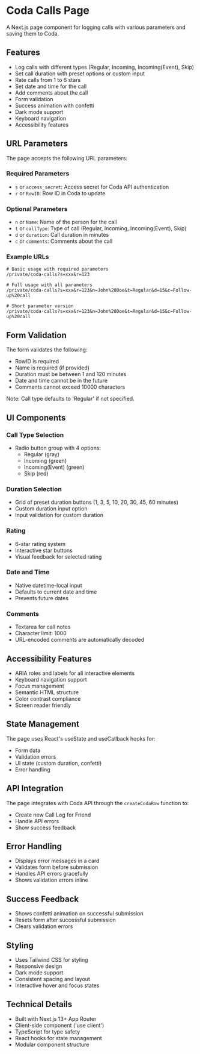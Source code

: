 # Coda Calls Page

A Next.js page component for logging calls with various parameters and saving them to Coda.

## Features

- Log calls with different types (Regular, Incoming, Incoming(Event), Skip)
- Set call duration with preset options or custom input
- Rate calls from 1 to 6 stars
- Set date and time for the call
- Add comments about the call
- Form validation
- Success animation with confetti
- Dark mode support
- Keyboard navigation
- Accessibility features

## URL Parameters

The page accepts the following URL parameters:

### Required Parameters

- `s` or `access_secret`: Access secret for Coda API authentication
- `r` or `RowID`: Row ID in Coda to update

### Optional Parameters

- `n` or `Name`: Name of the person for the call
- `t` or `callType`: Type of call (Regular, Incoming, Incoming(Event), Skip)
- `d` or `duration`: Call duration in minutes
- `c` or `comments`: Comments about the call

### Example URLs

```pseudo
# Basic usage with required parameters
/private/coda-calls?s=xxx&r=123

# Full usage with all parameters
/private/coda-calls?s=xxx&r=123&n=John%20Doe&t=Regular&d=15&c=Follow-up%20call

# Short parameter version
/private/coda-calls?s=xxx&r=123&n=John%20Doe&t=Regular&d=15&c=Follow-up%20call
```

## Form Validation

The form validates the following:

- RowID is required
- Name is required (if provided)
- Duration must be between 1 and 120 minutes
- Date and time cannot be in the future
- Comments cannot exceed 10000 characters

Note: Call type defaults to 'Regular' if not specified.

## UI Components

### Call Type Selection

- Radio button group with 4 options:
  - Regular (gray)
  - Incoming (green)
  - Incoming(Event) (green)
  - Skip (red)

### Duration Selection

- Grid of preset duration buttons (1, 3, 5, 10, 20, 30, 45, 60 minutes)
- Custom duration input option
- Input validation for custom duration

### Rating

- 6-star rating system
- Interactive star buttons
- Visual feedback for selected rating

### Date and Time

- Native datetime-local input
- Defaults to current date and time
- Prevents future dates

### Comments

- Textarea for call notes
- Character limit: 1000
- URL-encoded comments are automatically decoded

## Accessibility Features

- ARIA roles and labels for all interactive elements
- Keyboard navigation support
- Focus management
- Semantic HTML structure
- Color contrast compliance
- Screen reader friendly

## State Management

The page uses React's useState and useCallback hooks for:

- Form data
- Validation errors
- UI state (custom duration, confetti)
- Error handling

## API Integration

The page integrates with Coda API through the `createCodaRow` function to:

- Create new Call Log for Friend
- Handle API errors
- Show success feedback

## Error Handling

- Displays error messages in a card
- Validates form before submission
- Handles API errors gracefully
- Shows validation errors inline

## Success Feedback

- Shows confetti animation on successful submission
- Resets form after successful submission
- Clears validation errors

## Styling

- Uses Tailwind CSS for styling
- Responsive design
- Dark mode support
- Consistent spacing and layout
- Interactive hover and focus states

## Technical Details

- Built with Next.js 13+ App Router
- Client-side component ('use client')
- TypeScript for type safety
- React hooks for state management
- Modular component structure
